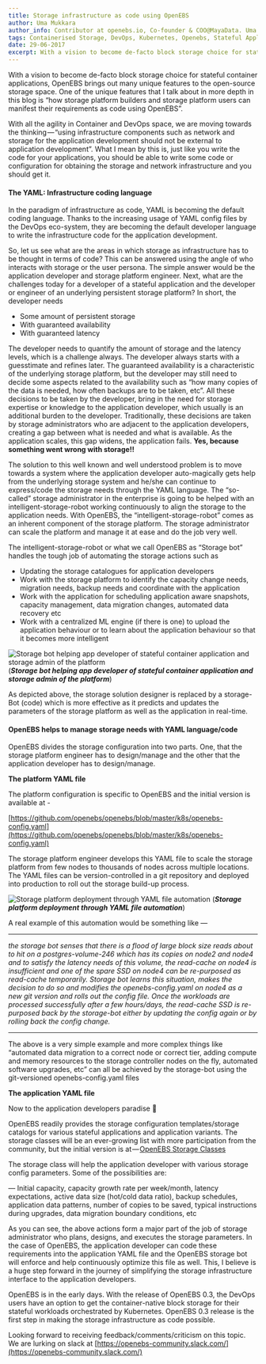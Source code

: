 ```yaml
---
title: Storage infrastructure as code using OpenEBS
author: Uma Mukkara
author_info: Contributor at openebs.io, Co-founder & COO@MayaData. Uma led product development in the early days of MayaData (CloudByte).
tags: Containerised Storage, DevOps, Kubernetes, Openebs, Stateful Applications
date: 29-06-2017
excerpt: With a vision to become de-facto block storage choice for stateful container applications, OpenEBS brings out many unique features to the open source storage space. 
---
```


With a vision to become de-facto block storage choice for stateful container applications, OpenEBS brings out many unique features to the open-source storage space. One of the unique features that I talk about in more depth in this blog is “how storage platform builders and storage platform users can manifest their requirements as code using OpenEBS”.

With all the agility in Container and DevOps space, we are moving towards the thinking — “using infrastructure components such as network and storage for the application development should not be external to application development”. What I mean by this is, just like you write the code for your applications, you should be able to write some code or configuration for obtaining the storage and network infrastructure and you should get it.

#### The YAML: Infrastructure coding language

In the paradigm of infrastructure as code, YAML is becoming the default coding language. Thanks to the increasing usage of YAML config files by the DevOps eco-system, they are becoming the default developer language to write the infrastructure code for the application development.

So, let us see what are the areas in which storage as infrastructure has to be thought in terms of code? This can be answered using the angle of who interacts with storage or the user persona. The simple answer would be the application developer and storage platform engineer. Next, what are the challenges today for a developer of a stateful application and the developer or engineer of an underlying persistent storage platform? In short, the developer needs

- Some amount of persistent storage
- With guaranteed availability
- With guaranteed latency

The developer needs to quantify the amount of storage and the latency levels, which is a challenge always. The developer always starts with a guesstimate and refines later. The guaranteed availability is a characteristic of the underlying storage platform, but the developer may still need to decide some aspects related to the availability such as “how many copies of the data is needed, how often backups are to be taken, etc”. All these decisions to be taken by the developer, bring in the need for storage expertise or knowledge to the application developer, which usually is an additional burden to the developer. Traditionally, these decisions are taken by storage administrators who are adjacent to the application developers, creating a gap between what is needed and what is available. As the application scales, this gap widens, the application fails. **Yes, because something went wrong with storage!!**

The solution to this well known and well understood problem is to move towards a system where the application developer auto-magically gets help from the underlying storage system and he/she can continue to express/code the storage needs through the YAML language. The “so-called” storage administrator in the enterprise is going to be helped with an intelligent-storage-robot working continuously to align the storage to the application needs. With OpenEBS, the “intelligent-storage-robot” comes as an inherent component of the storage platform. The storage administrator can scale the platform and manage it at ease and do the job very well.

The intelligent-storage-robot or what we call OpenEBS as “Storage bot” handles the tough job of automating the storage actions such as

- Updating the storage catalogues for application developers
- Work with the storage platform to identify the capacity change needs, migration needs, backup needs and coordinate with the application
- Work with the application for scheduling application aware snapshots, capacity management, data migration changes, automated data recovery etc
- Work with a centralized ML engine (if there is one) to upload the application behaviour or to learn about the application behaviour so that it becomes more intelligent

![Storage bot helping app developer of stateful container application and storage admin of the platform](https://cdn-images-1.medium.com/max/800/1*3wWTPR7i1gAVagzBYlOBmg.png)
(***Storage bot helping app developer of stateful container application and storage admin of the platform***)

As depicted above, the storage solution designer is replaced by a storage-Bot (code) which is more effective as it predicts and updates the parameters of the storage platform as well as the application in real-time.

#### OpenEBS helps to manage storage needs with YAML language/code

OpenEBS divides the storage configuration into two parts. One, that the storage platform engineer has to design/manage and the other that the application developer has to design/manage.

**The platform YAML file**

The platform configuration is specific to OpenEBS and the initial version is available at -

[https://github.com/openebs/openebs/blob/master/k8s/openebs-config.yaml](https://github.com/openebs/openebs/blob/master/k8s/openebs-config.yaml)

The storage platform engineer develops this YAML file to scale the storage platform from few nodes to thousands of nodes across multiple locations. The YAML files can be version-controlled in a git repository and deployed into production to roll out the storage build-up process.

![Storage platform deployment through YAML file automation](https://cdn-images-1.medium.com/max/800/1*WiZS5A4iLPeMtwxUmdxunQ.png)
(***Storage platform deployment through YAML file automation***)

A real example of this automation would be something like —

---

*the storage bot senses that there is a flood of large block size reads about to hit on a postgres-volume-246 which has its copies on node2 and node4 and to satisfy the latency needs of this volume, the read-cache on node4 is insufficient and one of the spare SSD on node4 can be re-purposed as read-cache temporarily. Storage bot learns this situation, makes the decision to do so and modifies the openebs-config.yaml on node4 as a new git version and rolls out the config file. Once the workloads are processed successfully after a few hours/days, the read-cache SSD is re-purposed back by the storage-bot either by updating the config again or by rolling back the config change.*

---

The above is a very simple example and more complex things like “automated data migration to a correct node or correct tier, adding compute and memory resources to the storage controller nodes on the fly, automated software upgrades, etc” can all be achieved by the storage-bot using the git-versioned openebs-config.yaml files

**The application YAML file**

Now to the application developers paradise 🙂

OpenEBS readily provides the storage configuration templates/storage catalogs for various stateful applications and application variants. The storage classes will be an ever-growing list with more participation from the community, but the initial version is at — [OpenEBS Storage Classes](https://github.com/openebs/openebs/blob/master/k8s/openebs-storageclasses.yaml)

The storage class will help the application developer with various storage config parameters. Some of the possibilities are:

— Initial capacity, capacity growth rate per week/month, latency expectations, active data size (hot/cold data ratio), backup schedules, application data patterns, number of copies to be saved, typical instructions during upgrades, data migration boundary conditions, etc

As you can see, the above actions form a major part of the job of storage administrator who plans, designs, and executes the storage parameters. In the case of OpenEBS, the application developer can code these requirements into the application YAML file and the OpenEBS storage bot will enforce and help continuously optimize this file as well. This, I believe is a huge step forward in the journey of simplifying the storage infrastructure interface to the application developers.

OpenEBS is in the early days. With the release of OpenEBS 0.3, the DevOps users have an option to get the container-native block storage for their stateful workloads orchestrated by Kubernetes. OpenEBS 0.3 release is the first step in making the storage infrastructure as code possible.

Looking forward to receiving feedback/comments/criticism on this topic. We are lurking on slack at [https://openebs-community.slack.com/](https://openebs-community.slack.com/)
